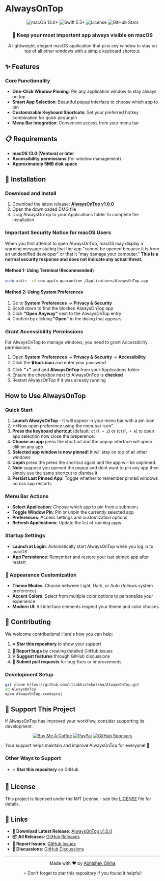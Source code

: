 # AlwaysOnTop

<div align="center">
  <img src="https://img.shields.io/badge/macOS-13.0+-blue?style=for-the-badge&logo=apple" alt="macOS 13.0+">
  <img src="https://img.shields.io/badge/Swift-5.5+-orange?style=for-the-badge&logo=swift" alt="Swift 5.5+">
  <img src="https://img.shields.io/github/license/itsabhishekolkha/AlwaysOnTop?style=for-the-badge" alt="License">
  <img src="https://img.shields.io/github/stars/itsabhishekolkha/AlwaysOnTop?style=for-the-badge" alt="GitHub Stars">
</div>

<div align="center">
  <h3>🚀 Keep your most important app always visible on macOS</h3>
  <p>A lightweight, elegant macOS application that pins any window to stay on top of all other windows with a simple keyboard shortcut.</p>
</div>

## ✨ Features

###  Core Functionality
- **One-Click Window Pinning**: Pin any application window to stay always on top
- **Smart App Selection**: Beautiful popup interface to choose which app to pin
- **Customizable Keyboard Shortcuts**: Set your preferred hotkey combination for quick pin/unpin
- **Menu Bar Integration**: Convenient access from your menu bar



## 📋 Requirements

- **macOS 13.0 (Ventura) or later**
- **Accessibility permissions** (for window management)
- **Approximately 5MB disk space**

## 🚀 Installation

### Download and Install
1. Download the latest release: [**AlwaysOnTop v1.0.0**](https://github.com/itsabhishekolkha/AlwaysOnTop/releases/download/v1.0.0/AlwaysOnTop.v1.0.0.dmg)
2. Open the downloaded DMG file
3. Drag AlwaysOnTop to your Applications folder to complete the installation

### Important Security Notice for macOS Users

When you first attempt to open AlwaysOnTop, macOS may display a warning message stating that the app "cannot be opened because it is from an unidentified developer" or that it "may damage your computer." **This is a normal security response and does not indicate any actual threat.**

#### Method 1: Using Terminal (Recommended)
```bash
sudo xattr -rd com.apple.quarantine /Applications/AlwaysOnTop.app
```

#### Method 2: Using System Preferences
1. Go to **System Preferences** → **Privacy & Security**
2. Scroll down to find the blocked AlwaysOnTop app
3. Click **"Open Anyway"** next to the AlwaysOnTop entry
4. Confirm by clicking **"Open"** in the dialog that appears

### Grant Accessibility Permissions
For AlwaysOnTop to manage windows, you need to grant Accessibility permissions:

1. Open **System Preferences** → **Privacy & Security** → **Accessibility**
2. Click the **🔒 lock icon** and enter your password
3. Click **"+"** and add **AlwaysOnTop** from your Applications folder
4. Ensure the checkbox next to AlwaysOnTop is **checked**
5. Restart AlwaysOnTop if it was already running

## How to Use AlwaysOnTop

### Quick Start
1. **Launch AlwaysOnTop** - It will appear in your menu bar with a pin icon
2. **Now open preference using the menubar icon"
3. **Press the keyboard shortcut** (default: `ctrl + Z`) or (`ctrl + A`) to open app selection now close the preperence.
4. **Choose an app** press the shortcut and the popup interface will apear clik on any app
5. **Selected app window is now pinned!** It will stay on top of all other windows
6. **Unpin** press the press the shortcut again and the app will be unpinned.
7. **Note** suppose you opened the popup and dont want to pin any app then simply use the same shortcut to dismiss it.
8. **Persist Last Pinned App**: Toggle whether to remember pinned windows across app restarts

### Menu Bar Actions
- **Select Application**: Choose which app to pin from a submenu
- **Toggle Window Pin**: Pin or unpin the currently selected app
- **Preferences**: Access settings and customization options
- **Refresh Applications**: Update the list of running apps



### Startup Settings
- **Launch at Login**: Automatically start AlwaysOnTop when you log in to macOS
- **App Persistence**: Remember and restore your last pinned app after restart


### 🎨 Appearance Customization
- **Theme Modes**: Choose between Light, Dark, or Auto (follows system preference)
- **Accent Colors**: Select from multiple color options to personalize your experience
- **Modern UI**: All interface elements respect your theme and color choices


## 🤝 Contributing

We welcome contributions! Here's how you can help:

1. **⭐ Star this repository** to show your support
2. **🐛 Report bugs** by creating detailed GitHub issues
3. **💡 Suggest features** through GitHub discussions
4. **🔧 Submit pull requests** for bug fixes or improvements

### Development Setup
```bash
git clone https://github.com/itsabhishekolkha/AlwaysOnTop.git
cd AlwaysOnTop
open AlwaysOnTop.xcodeproj
```

## 💝 Support This Project

If AlwaysOnTop has improved your workflow, consider supporting its development:

<div align="center">

[![Buy Me A Coffee](https://img.shields.io/badge/Buy%20Me%20A%20Coffee-FFDD00?style=for-the-badge&logo=buy-me-a-coffee&logoColor=black)](https://buymeacoffee.com/abhishekolkha)
[![PayPal](https://img.shields.io/badge/PayPal-00457C?style=for-the-badge&logo=paypal&logoColor=white)](https://paypal.me/abhishekolkha)
[![GitHub Sponsors](https://img.shields.io/badge/GitHub%20Sponsors-EA4AAA?style=for-the-badge&logo=github-sponsors&logoColor=white)](https://github.com/sponsors/itsabhishekolkha)

</div>

Your support helps maintain and improve AlwaysOnTop for everyone! 🚀

### Other Ways to Support
- ⭐ **Star this repository** on GitHub

## 📄 License

This project is licensed under the MIT License - see the [LICENSE](LICENSE) file for details.

## 🔗 Links

- **🚀 Download Latest Release**: [AlwaysOnTop v1.0.0](https://github.com/itsabhishekolkha/AlwaysOnTop/releases/download/v1.0.0/AlwaysOnTop.v1.0.0.dmg)
- **📦 All Releases**: [GitHub Releases](https://github.com/itsabhishekolkha/AlwaysOnTop/releases)
- **🐛 Report Issues**: [GitHub Issues](https://github.com/itsabhishekolkha/AlwaysOnTop/issues)
- **💬 Discussions**: [GitHub Discussions](https://github.com/itsabhishekolkha/AlwaysOnTop/discussions)

---

<div align="center">
  <p>Made with ❤️ by <a href="https://github.com/itsabhishekolkha">Abhishek Olkha</a></p>
  <p>⭐ Don't forget to star this repository if you found it helpful!</p>
</div>
